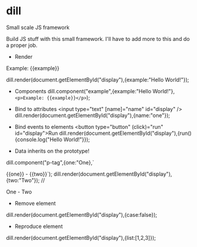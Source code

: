 # dill
Small scale JS framework

Build JS stuff with this small framework.
I'll have to add more to this and do a proper job.

 - Render
<div id="display">
    <p>Example: {{example}}</p>
</div>
dill.render(document.getElementById("display"),{example:"Hello World!"});
 
 - Components
<example></example>
dill.component("example",{example:"Hello World!"},`<p>Example: {{example}}</p>`);

 - Bind to attributes
<input type="text" [name]="name" id="display" />
dill.render(document.getElementById("display"),{name:"one"});

 - Bind events to elements
<button type="button" (click)="run" id="display">Run</button>
dill.render(document.getElementById("display"),{run(){console.log("Hello World!"}});

 - Data inherits on the prototype!
<div id="display">
    <p-tag></p-tag>
</div>
dill.component("p-tag",{one:"One},`<p>{{one}} - {{two}}`);
dill.render(document.getElementById("display"),{two:"Two"});
// <p>One - Two</p>

 - Remove element
<div dill-if="case" id="display"></div>
dill.render(document.getElementById("display"),{case:false});

 - Reproduce element
<div dill-for="list" id="display"></div>
dill.render(document.getElementById("display"),{list:[1,2,3]});
